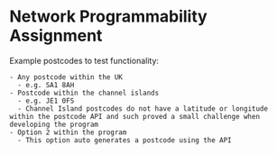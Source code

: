# Network Programmability Assignment
Example postcodes to test functionality:
```
- Any postcode within the UK
  - e.g. SA1 8AH
- Postcode within the channel islands 
  - e.g. JE1 0FS
  - Channel Island postcodes do not have a latitude or longitude within the postcode API and such proved a small challenge when developing the program
- Option 2 within the program
  - This option auto generates a postcode using the API
```